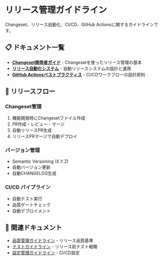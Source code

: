 # リリース管理ガイドライン

Changeset、リリース自動化、CI/CD、GitHub Actionsに関するガイドラインです。

## 📋 ドキュメント一覧

- **[Changeset開発者ガイド](./changeset-developer-guide.md)** - Changesetを使ったリリース管理の基本
- **[リリース自動化システム](./release-automation-system.md)** - 自動リリースシステムの設計と運用
- **[GitHub Actionsベストプラクティス](./github-actions-best-practices.md)** - CI/CDワークフローの設計原則

## 🚀 リリースフロー

### Changeset管理

1. 機能開発時にChangesetファイル作成
2. PR作成・レビュー・マージ
3. 自動リリースPR生成
4. リリースPRマージで自動デプロイ

### バージョン管理

- Semantic Versioning (X.Y.Z)
- 自動バージョン更新
- 自動CHANGELOG生成

### CI/CD パイプライン

- 自動テスト実行
- 品質ゲートチェック
- 自動デプロイメント

## 🔗 関連ドキュメント

- [品質管理ガイドライン](../quality/ja/) - リリース品質基準
- [テストガイドライン](../testing/ja/) - リリース前テスト戦略
- [設定管理ガイドライン](../configuration/ja/) - CI/CD設定
